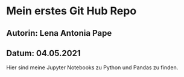# Mein erstes Git Hub Repo

## Autorin: Lena Antonia Pape
## Datum: 04.05.2021

Hier sind meine Jupyter Notebooks zu Python und Pandas zu finden.
